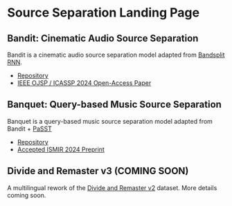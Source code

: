 # Source Separation Landing Page 


## Bandit: Cinematic Audio Source Separation
Bandit is a cinematic audio source separation model adapted from [Bandsplit RNN](https://arxiv.org/abs/2209.15174).

- [Repository](https://github.com/kwatcharasupat/bandit)
- [IEEE OJSP / ICASSP 2024 Open-Access Paper](https://ieeexplore.ieee.org/document/10342812)


## Banquet: Query-based Music Source Separation
Banquet is a query-based music source separation model adapted from Bandit + [PaSST](https://github.com/kkoutini/PaSST)

- [Repository](https://github.com/kwatcharasupat/query-bandit)
- [Accepted ISMIR 2024 Preprint](https://arxiv.org/abs/2406.18747)

## Divide and Remaster v3 (**COMING SOON**)
A multilingual rework of the [Divide and Remaster v2](https://github.com/darius522/dnr-utils) dataset. More details coming soon.
